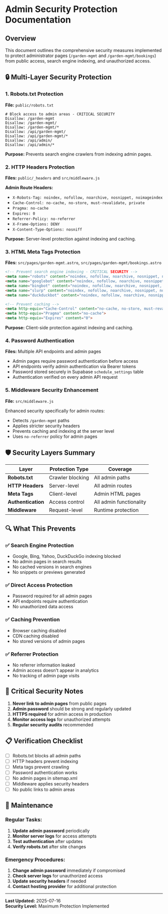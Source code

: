 # Admin Security Protection Documentation

## Overview
This document outlines the comprehensive security measures implemented to protect administrator pages (`/garden-mgmt` and `/garden-mgmt/bookings`) from public access, search engine indexing, and unauthorized access.

## 🔒 Multi-Layer Security Protection

### 1. **Robots.txt Protection**
**File:** `public/robots.txt`

```
# Block access to admin areas - CRITICAL SECURITY
Disallow: /garden-mgmt
Disallow: /garden-mgmt/
Disallow: /garden-mgmt/*
Disallow: /api/garden-mgmt/
Disallow: /api/garden-mgmt/*
Disallow: /api/admin/
Disallow: /api/admin/*
```

**Purpose:** Prevents search engine crawlers from indexing admin pages.

### 2. **HTTP Headers Protection**
**Files:** `public/_headers` and `src/middleware.js`

**Admin Route Headers:**
- `X-Robots-Tag: noindex, nofollow, noarchive, nosnippet, noimageindex`
- `Cache-Control: no-cache, no-store, must-revalidate, private`
- `Pragma: no-cache`
- `Expires: 0`
- `Referrer-Policy: no-referrer`
- `X-Frame-Options: DENY`
- `X-Content-Type-Options: nosniff`

**Purpose:** Server-level protection against indexing and caching.

### 3. **HTML Meta Tags Protection**
**Files:** `src/pages/garden-mgmt.astro`, `src/pages/garden-mgmt/bookings.astro`

```html
<!-- Prevent search engine indexing - CRITICAL SECURITY -->
<meta name="robots" content="noindex, nofollow, noarchive, nosnippet, noimageindex">
<meta name="googlebot" content="noindex, nofollow, noarchive, nosnippet, noimageindex">
<meta name="bingbot" content="noindex, nofollow, noarchive, nosnippet, noimageindex">
<meta name="slurp" content="noindex, nofollow, noarchive, nosnippet, noimageindex">
<meta name="duckduckbot" content="noindex, nofollow, noarchive, nosnippet, noimageindex">

<!-- Prevent caching -->
<meta http-equiv="Cache-Control" content="no-cache, no-store, must-revalidate">
<meta http-equiv="Pragma" content="no-cache">
<meta http-equiv="Expires" content="0">
```

**Purpose:** Client-side protection against indexing and caching.

### 4. **Password Authentication**
**Files:** Multiple API endpoints and admin pages

- Admin pages require password authentication before access
- API endpoints verify admin authentication via Bearer tokens
- Password stored securely in Supabase `schedule_settings` table
- Authentication verified on every admin API request

### 5. **Middleware Security Enhancement**
**File:** `src/middleware.js`

Enhanced security specifically for admin routes:
- Detects `/garden-mgmt` paths
- Applies stricter security headers
- Prevents caching and indexing at the server level
- Uses `no-referrer` policy for admin pages

## 🛡️ Security Layers Summary

| Layer | Protection Type | Coverage |
|-------|----------------|----------|
| **Robots.txt** | Crawler blocking | All admin paths |
| **HTTP Headers** | Server-level | All admin routes |
| **Meta Tags** | Client-level | Admin HTML pages |
| **Authentication** | Access control | All admin functionality |
| **Middleware** | Request-level | Runtime protection |

## 🔍 What This Prevents

### ✅ **Search Engine Protection**
- Google, Bing, Yahoo, DuckDuckGo indexing blocked
- No admin pages in search results
- No cached versions in search engines
- No snippets or previews generated

### ✅ **Direct Access Protection**
- Password required for all admin pages
- API endpoints require authentication
- No unauthorized data access

### ✅ **Caching Prevention**
- Browser caching disabled
- CDN caching disabled
- No stored versions of admin pages

### ✅ **Referrer Protection**
- No referrer information leaked
- Admin access doesn't appear in analytics
- No tracking of admin page visits

## 🚨 Critical Security Notes

1. **Never link to admin pages** from public pages
2. **Admin password** should be strong and regularly updated
3. **HTTPS required** for admin access in production
4. **Monitor access logs** for unauthorized attempts
5. **Regular security audits** recommended

## 📋 Verification Checklist

- [ ] Robots.txt blocks all admin paths
- [ ] HTTP headers prevent indexing
- [ ] Meta tags prevent crawling
- [ ] Password authentication works
- [ ] No admin pages in sitemap.xml
- [ ] Middleware applies security headers
- [ ] No public links to admin areas

## 🔧 Maintenance

### Regular Tasks:
1. **Update admin password** periodically
2. **Monitor server logs** for access attempts
3. **Test authentication** after updates
4. **Verify robots.txt** after site changes

### Emergency Procedures:
1. **Change admin password** immediately if compromised
2. **Check server logs** for unauthorized access
3. **Update security headers** if needed
4. **Contact hosting provider** for additional protection

---

**Last Updated:** 2025-07-16  
**Security Level:** Maximum Protection Implemented
